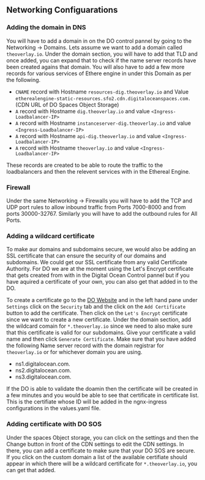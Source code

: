 ## Networking Configuarations
### Adding the domain in DNS
You will have to add a domain in on the DO control pannel by going to the Networking -> Domains. Lets assume we want to add a domain called `theoverlay.io`. Under the domain section, you will have to add that TLD and once added, you can expand that to check if the name server records have been created agains that domain.
You will also have to add a few more records for various services of Ethere engine in under this Domain as per the following. 

* `CNAME` record with Hostname `resources-dig.theoverlay.io` and Value `etherealengine-static-resources.sfo2.cdn.digitaloceanspaces.com.` (CDN URL of DO Spaces Object Storage)
* `A` record with Hostname `dig.theoverlay.io` and value `<Ingress-Loadbalancer-IP>`
* `A` record with Hostname `instanceserver-dig.theoverlay.io` and value `<Ingress-Loadbalancer-IP>`
* `A` record with Hostname `api-dig.theoverlay.io` and value `<Ingress-Loadbalancer-IP>`
* `A` record with Hostname `theoverlay.io` and value `<Ingress-Loadbalancer-IP>`

These records are created to be able to route the traffic to the loadbalancers and then the relevent services with in the Ethereal Engine. 

### Firewall
Under the same Networking -> Firewalls you will have to add the TCP and UDP port rules to allow inbound traffic from Ports 7000-8000 and from ports 30000-32767. Similarly you will have to add the outbound rules for All Ports.

### Adding a wildcard certificate
To make aur domains and subdomains secure, we would also be adding an SSL certificate that can ensure the security of our domains and subdomains. We could get our SSL certificate from any valid Certificate Authority. For DO we are at the moment using the Let's Encrypt certificate that gets created from with in the Digital Ocean Control pannel but if you have aquired a certificate of your own, you can also get that added in to the DO.

To create a certificate go to the [DO Website](https://cloud.digitalocean.com) and in the left hand pane under `Settings` click on the `Security` tab and the click on the `Add Certificate` button to add the certificate. Then click on the `Let's Encrypt` certificate since we want to create a new certificate. Under the domain section, add the wildcard comain for ```*.theoverlay.io``` since we need to also make sure that this certificate is valid for our subdomains. Give your certificate a valid name and then click ```Generate Certificate```. 
Make sure that you have added the following Name server record with the domain registrar for ```theoverlay.io``` or for whichever domain you are using.

* ns1.digitalocean.com.
* ns2.digitalocean.com.
* ns3.digitalocean.com.

If the DO is able to validate the doamin then the certificate will be created in a few minutes and you would be able to see that certificate in certificate list. This is the certifiate whose ID will be added in the ngnx-ingress configurations in the values.yaml file. 

### Adding certificate with DO SOS
Under the spaces Object storage, you can click on the settings and then the Change button in front of the CDN settings to edit the CDN settings. In there, you can add a certificate to make sure that your DO SOS are secure. If you click on the custom domain a list of the available certifiate should appear in which there will be a wildcard certificate for ```*.theoverlay.io```, you can get that added.
